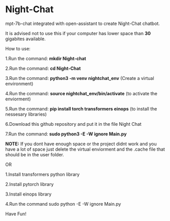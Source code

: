 # Night-Chat
mpt-7b-chat integrated with open-assistant to create Night-Chat chatbot.

It is advised not to use this if your computer has lower space than **30** gigabites available.

How to use:

1.Run the command: **mkdir Night-chat**

2.Run the command: **cd Night-Chat**

3.Run the command: **python3 -m venv nightchat_env** (Create a virtual environment)

4.Run the command: **source nightchat_env/bin/activate** (to activate the enviorment)

5.Run the command: **pip install torch transformers einops** (to install the nessesary libraries)

6.Download this github repository and put it in the file Night Chat

7.Run the command: **sudo python3 -E -W ignore Main.py**

**NOTE:** If you dont have enough space or the project didnt work and you have a lot of space just delete the virtual enviorment and the .cache file that should be in the user folder.

OR

1.Install transformers python library

2.Install pytorch library

3.Install einops library

4.Run the command sudo python -E -W ignore Main.py


Have Fun!
